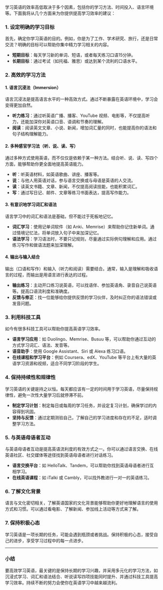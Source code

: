  
学习英语的效率高低取决于多个因素，包括你的学习方法、时间投入、语言环境等。下面我将从几个方面来为你提供提高学习效率的建议：

### 1. **设定明确的学习目标**
首先，确定你学习英语的目的。例如，你是为了工作、学术研究、旅行，还是日常交流？明确的目标可以帮助你集中精力学习相关的内容。

- **短期目标**：每天学习新的单词、短语，或者每天练习口语15分钟。
- **长期目标**：通过考试（如托福、雅思）或达到某个流利的口语水平。

### 2. **高效的学习方法**

#### 1. **语言沉浸法（Immersion）**
语言沉浸法是提高语言水平的一种高效方式。通过不断暴露在英语环境中，学习会变得更加自然。

- **听力练习**：通过听英语广播、播客、YouTube 视频、电影等，不仅提高听力，还能加深你对英语口音、语调和节奏的理解。
- **阅读**：阅读英文文章、小说、新闻，增加词汇量的同时，也能提高你的语法和句子结构理解能力。

#### 2. **多种感官学习法（听、说、读、写）**
通过多种方式使用英语，而不仅仅是依赖于某一种方法。结合听、说、读、写四个方面，能够帮助你更全面地提高英语能力。

- **听**：听英语材料，如英语歌曲、讲座、播客等。
- **说**：与他人用英语对话，参与语言交换或与母语是英语的人交流。
- **读**：读英文书籍、文章、新闻，不仅提高阅读技能，也能积累词汇。
- **写**：通过写日记、邮件、文章等练习书面表达，提高写作能力。

#### 3. **有意识地学习词汇和语法**
语言学习中的词汇和语法是基础，但不能过于死板地记忆。

- **词汇学习**：使用记单词软件（如 Anki、Memrise）来帮助你记住新单词。通过情境记忆法，将单词放入句子中来加深记忆。
- **语法学习**：学习语法时，不要只记规则，尽量通过实际例句理解和应用。通过练习写作和做语法题来加深理解。

#### 4. **输出与输入结合**
输出（口语和写作）和输入（听力和阅读）需要结合。通常，输入是理解和吸收语言的过程，而输出是用语言进行表达的过程。

- **输出练习**：主动开口练习说英语，可以找语伴、参加英语角、录音自己说英语等。提高口语流利度和准确度。
- **反馈与修正**：找一位能够给你提供反馈的学习伙伴，及时纠正你的语法错误或发音问题。

### 3. **利用科技工具**
如今有很多科技工具可以帮助你提高英语学习效率。

- **语言学习应用**：如 Duolingo、Memrise、Busuu 等，可以帮助你通过互动的方式学习词汇、语法、发音等。
- **语音助手**：使用 Google Assistant、Siri 或 Alexa 练习口语。
- **在线课程和学习平台**：例如 Coursera、edX、YouTube 等平台上有大量的英语学习资源和视频，适合不同学习阶段的学生。

### 4. **保持持续性和规律性**
学习英语的关键是持之以恒。每天都应该有一定的时间用于学习英语，尽量保持规律性，避免一次性大量学习后就停滞不前。

- **制定学习计划**：制定每日或每周的学习任务，并设定复习计划，确保学过的内容得到巩固。
- **坚持与反馈**：通过定期测验自己，了解自己的学习进度和存在的不足，适时调整学习方法。

### 5. **与英语母语者互动**
与英语母语者互动是提高英语流利度的有效方式之一。你可以通过语言交换、在线英语社区、社交媒体等途径找到英语母语者进行对话练习。

- **语言交换平台**：如 HelloTalk、Tandem，可以帮助你找到英语母语者进行互相学习。
- **在线英语课程**：如 iTalki 或 Cambly，可以找外教进行一对一的英语练习。

### 6. **了解文化背景**
语言与文化密切相关，了解英语国家的文化背景能够帮助你更好地理解语言的使用方式和习惯。可以通过看电影、了解新闻、参加线上活动等方式来了解。

### 7. **保持积极心态**
学习英语是一项长期的任务，可能会遇到瓶颈或者挑战。保持积极的心态，接受自己的进步，享受学习过程中的每一点进步。

---

### 小结
要高效学习英语，最关键的是保持长期的学习兴趣，并采用多元化的学习方法，如沉浸式学习、词汇和语法结合、听说读写四项技能同时提升、并通过科技工具提高学习效率。持续不断的努力会使你在英语学习中越来越流利。
